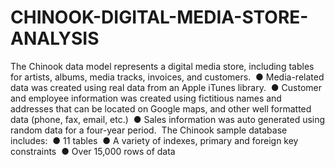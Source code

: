 # CHINOOK-DIGITAL-MEDIA-STORE-ANALYSIS
The Chinook data model represents a digital media store, including tables for artists, albums, media tracks, invoices, and customers. 
● Media-related data was created using real data from an Apple iTunes library. 
● Customer and employee information was created using fictitious names and addresses that can be located on Google maps, and other well formatted data (phone, fax, email, etc.)
 ● Sales information was auto generated using random data for a four-year period. 
The Chinook sample database includes: 
● 11 tables 
● A variety of indexes, primary and foreign key constraints 
● Over 15,000 rows of data
